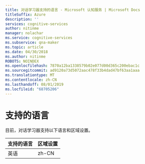 ```yaml
---
title: 对话学习器支持的语言 - Microsoft 认知服务 | Microsoft Docs
titleSuffix: Azure
description: ''
services: cognitive-services
author: nitinme
manager: nolachar
ms.service: cognitive-services
ms.subservice: qna-maker
ms.topic: article
ms.date: 04/30/2018
ms.author: nitinme
ROBOTS: NOINDEX
ms.openlocfilehash: 7870a12ba1338579b02e077d00d365c200ebac1c
ms.sourcegitcommit: ad9120a73d5072aac478f33b4dad47bf63aa1aaa
ms.translationtype: MT
ms.contentlocale: zh-CN
ms.lasthandoff: 08/01/2019
ms.locfileid: "68705206"
---
```

# <a name="supported-languages"></a>支持的语言

目前，对话学习器支持以下语言和区域设置。

|支持的语言| 区域设置|
|-----|----|
|英语|zh-CN|
